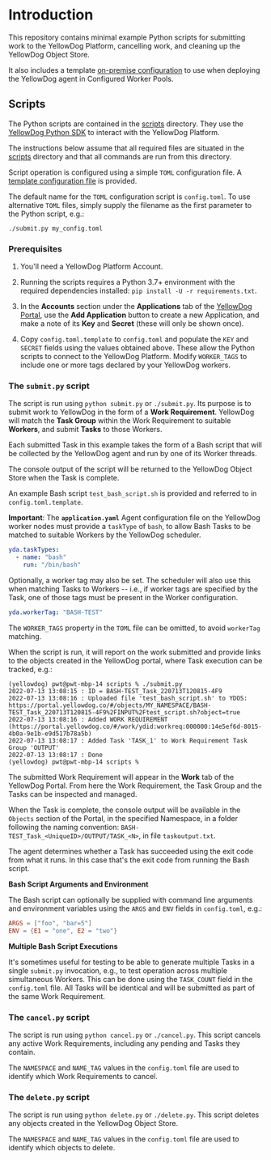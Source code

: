 # Introduction

This repository contains minimal example Python scripts for submitting work to the YellowDog Platform, cancelling work, and cleaning up the YellowDog Object Store.

It also includes a template [on-premise configuration](agent/application.yaml.template) to use when deploying the YellowDog agent in Configured Worker Pools.

## Scripts

The Python scripts are contained in the [scripts](/scripts) directory. They use the [YellowDog Python SDK](https://github.com/yellowdog/yellowdog-sdk-python-public)  to interact with the YellowDog Platform.

The instructions below assume that all required files are situated in the [scripts](/scripts) directory and that all commands are run from this directory.

Script operation is configured using a simple `TOML` configuration file. A [template configuration file](scripts/config.toml.template) is provided.

The default name for the `TOML` configuration script is `config.toml`. To use alternative `TOML` files, simply supply the filename as the first parameter to the Python script, e.g.:

`./submit.py my_config.toml`

### Prerequisites

1. You'll need a YellowDog Platform Account.


2. Running the scripts requires a Python 3.7+ environment with the required dependencies installed: `pip install -U -r requirements.txt`.


3. In the **Accounts** section under the **Applications** tab of the [YellowDog Portal](https://portal.yellowdog.co/#/account/applications), use the **Add Application** button to create a new Application, and make a note of its **Key** and **Secret** (these will only be shown once).


4. Copy `config.toml.template` to `config.toml` and populate the `KEY` and `SECRET` fields using the values obtained above. These allow the Python scripts to connect to the YellowDog Platform. Modify `WORKER_TAGS` to include one or more tags declared by your YellowDog workers.

### The `submit.py` script

The script is run using `python submit.py` or `./submit.py`. Its purpose is to submit work to YellowDog in the form of a **Work Requirement**. YellowDog will match the **Task Group** within the Work Requirement to suitable **Workers**, and submit **Tasks** to those Workers.

Each submitted Task in this example takes the form of a Bash script that will be collected by the YellowDog agent and run by one of its Worker threads.

The console output of the script will be returned to the YellowDog Object Store when the Task is complete.

An example Bash script `test_bash_script.sh` is provided and referred to in `config.toml.template`.

**Important**: The **`application.yaml`** Agent configuration file on the YellowDog worker nodes must provide a `taskType` of `bash`, to allow Bash Tasks to be matched to suitable Workers by the YellowDog scheduler.

```yaml
yda.taskTypes:
  - name: "bash"
    run: "/bin/bash"
```

Optionally, a worker tag may also be set. The scheduler will also use this when matching Tasks to Workers -- i.e., if worker tags are specified by the Task, one of those tags must be present in the Worker configuration.

```yaml
yda.workerTag: "BASH-TEST"
```

The `WORKER_TAGS` property in the `TOML` file can be omitted, to avoid `workerTag` matching.

When the script is run, it will report on the work submitted and provide links to the objects created in the YellowDog portal, where Task execution can be tracked, e.g.:

```shell
(yellowdog) pwt@pwt-mbp-14 scripts % ./submit.py 
2022-07-13 13:08:15 : ID = BASH-TEST_Task_220713T120815-4F9
2022-07-13 13:08:16 : Uploaded file 'test_bash_script.sh' to YDOS: https://portal.yellowdog.co/#/objects/MY_NAMESPACE/BASH-TEST_Task_220713T120815-4F9%2FINPUT%2Ftest_script.sh?object=true
2022-07-13 13:08:16 : Added WORK REQUIREMENT (https://portal.yellowdog.co/#/work/ydid:workreq:000000:14e5ef6d-8015-4b0a-9e1b-e9d517b78a5b)
2022-07-13 13:08:17 : Added Task 'TASK_1' to Work Requirement Task Group 'OUTPUT'
2022-07-13 13:08:17 : Done
(yellowdog) pwt@pwt-mbp-14 scripts %
```

The submitted Work Requirement will appear in the **Work** tab of the YellowDog Portal. From here the Work Requirement, the Task Group and the Tasks can be inspected and managed.

When the Task is complete, the console output will be available in the `Objects` section of the Portal, in the specified Namespace, in a folder following the naming convention: `BASH-TEST_Task_<UniqueID>/OUTPUT/TASK_<N>`, in file `taskoutput.txt`.

The agent determines whether a Task has succeeded using the exit code from what it runs. In this case that's the exit code from running the Bash script.

**Bash Script Arguments and Environment**

The Bash script can optionally be supplied with command line arguments and environment variables using the `ARGS` and `ENV` fields in `config.toml`, e.g.:
```toml
ARGS = ["foo", "bar=5"]
ENV = {E1 = "one", E2 = "two"}
```

**Multiple Bash Script Executions**

It's sometimes useful for testing to be able to generate multiple Tasks in a single `submit.py` invocation, e.g., to test operation across multiple simultaneous Workers. This can be done using the `TASK_COUNT` field in the `config.toml` file. All Tasks will be identical and will be submitted as part of the same Work Requirement.

### The `cancel.py` script

The script is run using `python cancel.py` or `./cancel.py`. This script cancels any active Work Requirements, including any pending and Tasks they contain. 

The `NAMESPACE` and `NAME_TAG` values in the `config.toml` file are used to identify which Work Requirements to cancel.

### The `delete.py` script

The script is run using `python delete.py` or `./delete.py`. This script deletes any objects created in the YellowDog Object Store.

The `NAMESPACE` and `NAME_TAG` values in the `config.toml` file are used to identify which objects to delete.
